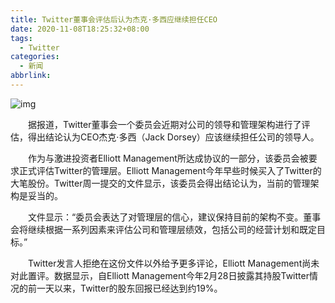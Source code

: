 ```yaml
---
title: Twitter董事会评估后认为杰克·多西应继续担任CEO
date: 2020-11-08T18:25:32+08:00
tags:
  - Twitter
categories:
  - 新闻
abbrlink:
---
```


![img](https://cdn.jsdelivr.net/gh/yakeing/Documentation@main/Hexo/images/5c37-kcieyvz7955663.jpg)

　　据报道，Twitter董事会一个委员会近期对公司的领导和管理架构进行了评估，得出结论认为CEO杰克·多西（Jack Dorsey）应该继续担任公司的领导人。

　　作为与激进投资者Elliott Management所达成协议的一部分，该委员会被要求正式评估Twitter的管理层。Elliott Management今年早些时候买入了Twitter的大笔股份。Twitter周一提交的文件显示，该委员会得出结论认为，当前的管理架构是妥当的。

　　文件显示：“委员会表达了对管理层的信心，建议保持目前的架构不变。董事会将继续根据一系列因素来评估公司和管理层绩效，包括公司的经营计划和既定目标。”

　　Twitter发言人拒绝在这份文件以外给予更多评论，Elliott Management尚未对此置评。数据显示，自Elliott Management今年2月28日披露其持股Twitter情况的前一天以来，Twitter的股东回报已经达到约19%。